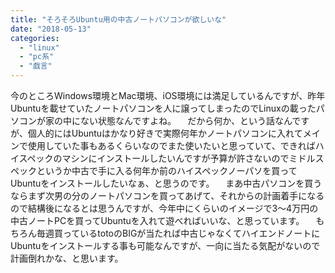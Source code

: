 ```yaml
---
title: "そろそろUbuntu用の中古ノートパソコンが欲しいな"
date: "2018-05-13"
categories: 
  - "linux"
  - "pc系"
  - "戯言"
---
```


今のところWindows環境とMac環境、iOS環境には満足しているんですが、昨年Ubuntuを載せていたノートパソコンを人に譲ってしまったのでLinuxの載ったパソコンが家の中にない状態なんですよね。 　だから何か、という話なんですが、個人的にはUbuntuはかなり好きで実際何年かノートパソコンに入れてメインで使用していた事もあるくらいなのでまた使いたいと思っていて、できればハイスペックのマシンにインストールしたいんですが予算が許さないのでミドルスペックというか中古で手に入る何年か前のハイスペックノーパソを買ってUbuntuをインストールしたいなぁ、と思うのです。 　まあ中古パソコンを買うならまず次男の分のノートパソコンを買ってあげて、それからの計画着手になるので結構後になるとは思うんですが、今年中にくらいのイメージで3〜4万円の中古ノートPCを買ってUbuntuを入れて遊べればいいな、と思っています。 　もちろん毎週買っているtotoのBIGが当たれば中古じゃなくてハイエンドノートにUbuntuをインストールする事も可能なんですが、一向に当たる気配がないので計画倒れかな、と思います。

